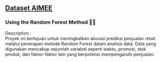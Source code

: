 ## <u>Dataset AIMEE</u> 
### Using the Random Forest Method 🐱‍👤
Description :<br>
Proyek ini bertujuan untuk meningkatkan akurasi prediksi penjualan retail melalui penerapan metode Random Forest dalam analisis data. Data yang digunakan mencakup sejumlah variabel seperti waktu, promosi, stok produk, dan faktor-faktor lain yang berpotensi mempengaruhi penjualan.
